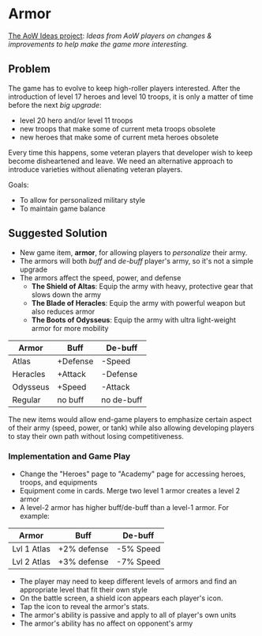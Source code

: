# Armor

[The AoW Ideas project](https://github.com/nefarious-kitsune/aow.ideas):
*Ideas from AoW players on changes & improvements to help make the game more interesting.*

## Problem

The game has to evolve to keep high-roller players interested.
After the introduction of level 17 heroes and level 10 troops,
it is only a matter of time before the next *big upgrade*:

- level 20 hero and/or level 11 troops
- new troops that make some of current meta troops obsolete
- new heroes that make some of current meta heroes obsolete

Every time this happens, some veteran players that developer wish to
keep become disheartened and leave. We need an alternative approach to
introduce varieties without alienating veteran players.

Goals:

* To allow for personalized military style
* To maintain game balance

## Suggested Solution

* New game item, **armor**, for allowing players to *personalize* their army.
* The armors will both *buff* and *de-buff* player's army, so it's not a simple upgrade
* The armors affect the speed, power, and defense
   - **The Shield of Altas**: Equip the army with heavy, protective gear that slows down the army
   - **The Blade of Heracles**: Equip the army with powerful weapon but also reduces armor
   - **The Boots of Odysseus**: Equip the army with ultra light-weight armor for more mobility

| Armor       | Buff     | De-buff    |
| ----------- | -------- | ---------- |
| Atlas       | +Defense | -Speed     |
| Heracles    | +Attack  | -Defense   |
| Odysseus    | +Speed   | -Attack    |
| Regular     | no buff  | no de-buff |

The new items would allow end-game players to emphasize certain aspect of
their army (speed, power, or tank) while also allowing developing players to
stay their own path without losing competitiveness.

### Implementation and Game Play

- Change the "Heroes" page to "Academy" page for accessing heroes, troops, and equipments
- Equipment come in cards. Merge two level 1 armor creates a level 2 armor
- A level-2 armor has higher buff/de-buff than a level-1 armor. For example:

| Armor       | Buff        | De-buff    |
| ----------- | ----------- | ---------- |
| Lvl 1 Atlas | +2% defense | -5% Speed  |
| Lvl 2 Atlas | +3% defense | -7% Speed  |

- The player may need to keep different levels of armors and find an appropriate level that fit their own style
- On the battle screen, a shield icon appears each player's icon.
- Tap the icon to reveal the armor's stats.
- The armor's ability is passive and apply to all of player's own units
- The armor's ability has no affect on opponent's army
